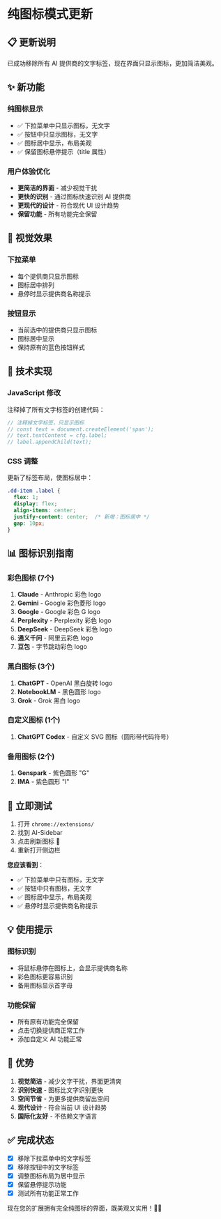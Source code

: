 # 纯图标模式更新

## 📋 更新说明

已成功移除所有 AI 提供商的文字标签，现在界面只显示图标，更加简洁美观。

## ✨ 新功能

### 纯图标显示
- ✅ 下拉菜单中只显示图标，无文字
- ✅ 按钮中只显示图标，无文字
- ✅ 图标居中显示，布局美观
- ✅ 保留图标悬停提示（title 属性）

### 用户体验优化
- **更简洁的界面** - 减少视觉干扰
- **更快的识别** - 通过图标快速识别 AI 提供商
- **更现代的设计** - 符合现代 UI 设计趋势
- **保留功能** - 所有功能完全保留

## 🎨 视觉效果

### 下拉菜单
- 每个提供商只显示图标
- 图标居中排列
- 悬停时显示提供商名称提示

### 按钮显示
- 当前选中的提供商只显示图标
- 图标居中显示
- 保持原有的蓝色按钮样式

## 🔧 技术实现

### JavaScript 修改
注释掉了所有文字标签的创建代码：

```javascript
// 注释掉文字标签，只显示图标
// const text = document.createElement('span');
// text.textContent = cfg.label;
// label.appendChild(text);
```

### CSS 调整
更新了标签布局，使图标居中：

```css
.dd-item .label {
  flex: 1;
  display: flex;
  align-items: center;
  justify-content: center;  /* 新增：图标居中 */
  gap: 10px;
}
```

## 📊 图标识别指南

### 彩色图标 (7个)
1. **Claude** - Anthropic 彩色 logo
2. **Gemini** - Google 彩色菱形 logo
3. **Google** - Google 彩色 G logo
4. **Perplexity** - Perplexity 彩色 logo
5. **DeepSeek** - DeepSeek 彩色 logo
6. **通义千问** - 阿里云彩色 logo
7. **豆包** - 字节跳动彩色 logo

### 黑白图标 (3个)
1. **ChatGPT** - OpenAI 黑白旋转 logo
2. **NotebookLM** - 黑色圆形 logo
3. **Grok** - Grok 黑白 logo

### 自定义图标 (1个)
1. **ChatGPT Codex** - 自定义 SVG 图标（圆形带代码符号）

### 备用图标 (2个)
1. **Genspark** - 紫色圆形 "G"
2. **IMA** - 紫色圆形 "I"

## 🚀 立即测试

1. 打开 `chrome://extensions/`
2. 找到 AI-Sidebar
3. 点击刷新图标 🔄
4. 重新打开侧边栏

**您应该看到**：
- ✅ 下拉菜单中只有图标，无文字
- ✅ 按钮中只有图标，无文字
- ✅ 图标居中显示，布局美观
- ✅ 悬停时显示提供商名称提示

## 💡 使用提示

### 图标识别
- 将鼠标悬停在图标上，会显示提供商名称
- 彩色图标更容易识别
- 备用图标显示首字母

### 功能保留
- 所有原有功能完全保留
- 点击切换提供商正常工作
- 添加自定义 AI 功能正常

## 🎯 优势

1. **视觉简洁** - 减少文字干扰，界面更清爽
2. **识别快速** - 图标比文字识别更快
3. **空间节省** - 为更多提供商留出空间
4. **现代设计** - 符合当前 UI 设计趋势
5. **国际化友好** - 不依赖文字语言

## ✅ 完成状态

- [x] 移除下拉菜单中的文字标签
- [x] 移除按钮中的文字标签
- [x] 调整图标布局为居中显示
- [x] 保留悬停提示功能
- [x] 测试所有功能正常工作

现在您的扩展拥有完全纯图标的界面，既美观又实用！🎨✨

